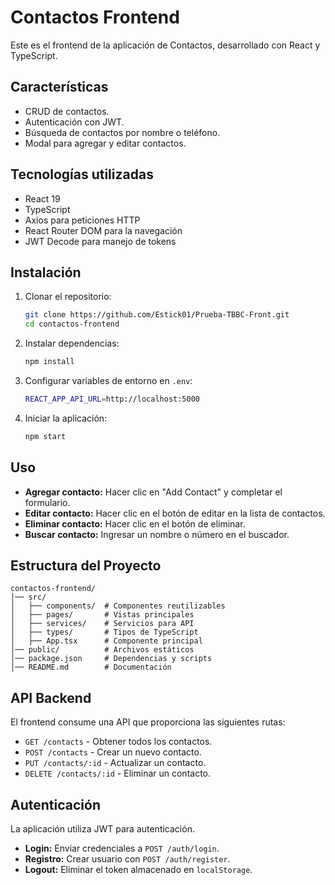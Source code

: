 # Contactos Frontend

Este es el frontend de la aplicación de Contactos, desarrollado con React y TypeScript.

## Características
- CRUD de contactos.
- Autenticación con JWT.
- Búsqueda de contactos por nombre o teléfono.
- Modal para agregar y editar contactos.

## Tecnologías utilizadas
- React 19
- TypeScript
- Axios para peticiones HTTP
- React Router DOM para la navegación
- JWT Decode para manejo de tokens

## Instalación
1. Clonar el repositorio:
   ```sh
   git clone https://github.com/Estick01/Prueba-TBBC-Front.git
   cd contactos-frontend
   ```
2. Instalar dependencias:
   ```sh
   npm install
   ```
3. Configurar variables de entorno en `.env`:
   ```sh
   REACT_APP_API_URL=http://localhost:5000
   ```
4. Iniciar la aplicación:
   ```sh
   npm start
   ```

## Uso
- **Agregar contacto:** Hacer clic en "Add Contact" y completar el formulario.
- **Editar contacto:** Hacer clic en el botón de editar en la lista de contactos.
- **Eliminar contacto:** Hacer clic en el botón de eliminar.
- **Buscar contacto:** Ingresar un nombre o número en el buscador.

## Estructura del Proyecto
```
contactos-frontend/
│── src/
│   ├── components/  # Componentes reutilizables
│   ├── pages/       # Vistas principales
│   ├── services/    # Servicios para API
│   ├── types/       # Tipos de TypeScript
│   ├── App.tsx      # Componente principal
│── public/          # Archivos estáticos
│── package.json     # Dependencias y scripts
│── README.md        # Documentación
```

## API Backend
El frontend consume una API que proporciona las siguientes rutas:
- `GET /contacts` - Obtener todos los contactos.
- `POST /contacts` - Crear un nuevo contacto.
- `PUT /contacts/:id` - Actualizar un contacto.
- `DELETE /contacts/:id` - Eliminar un contacto.

## Autenticación
La aplicación utiliza JWT para autenticación.
- **Login:** Enviar credenciales a `POST /auth/login`.
- **Registro:** Crear usuario con `POST /auth/register`.
- **Logout:** Eliminar el token almacenado en `localStorage`.



